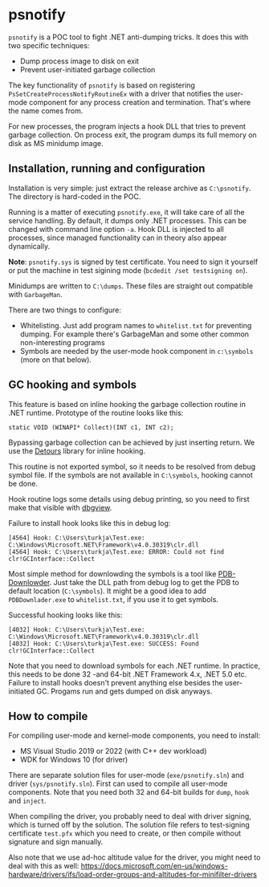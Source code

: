 # psnotify

`psnotify` is a POC tool to fight .NET anti-dumping tricks. It does this with two specific techniques:

- Dump process image to disk on exit
- Prevent user-initiated garbage collection

The key functionality of `psnotify` is based on registering `PsSetCreateProcessNotifyRoutineEx` with a driver that notifies the user-mode component for any process creation and termination. That's where the name comes from.

For new processes, the program injects a hook DLL that tries to prevent garbage collection. On process exit, the program dumps its full memory on disk as MS minidump image.


## Installation, running and configuration

Installation is very simple: just extract the release archive as `C:\psnotify`. The directory is hard-coded in the POC.

Running is a matter of executing `psnotify.exe`, it will take care of all the service handling. By default, it dumps only .NET processes. This can be changed with command line option `-a`. Hook DLL is injected to all processes, since managed functionality can in theory also appear dynamically.

**Note**: `psnotify.sys` is signed by test certificate. You need to sign it yourself or put the machine in test sigining mode (`bcdedit /set testsigning on`).

Minidumps are written to `C:\dumps`. These files are straight out compatible with `GarbageMan`.

There are two things to configure:
- Whitelisting. Just add program names to `whitelist.txt` for preventing dumping. For example there's GarbageMan and some other common non-interesting programs
- Symbols are needed by the user-mode hook component in `c:\symbols` (more on that below). 


## GC hooking and symbols

This feature is based on inline hooking the garbage collection routine in .NET runtime. Prototype of the routine looks like this:

```
static VOID (WINAPI* Collect)(INT c1, INT c2);
```

Bypassing garbage collection can be achieved by just inserting return. We use the [Detours](https://github.com/microsoft/Detours) library for inline hooking.

This routine is not exported symbol, so it needs to be resolved from debug symbol file. If the symbols are not available in `C:\symbols`, hooking cannot be done.

Hook routine logs some details using debug printing, so you need to first make that visible with [dbgview](https://docs.microsoft.com/en-us/sysinternals/downloads/debugview).

Failure to install hook looks like this in debug log:
```
[4564] Hook: C:\Users\turkja\Test.exe: C:\Windows\Microsoft.NET\Framework\v4.0.30319\clr.dll
[4564] Hook: C:\Users\turkja\Test.exe: ERROR: Could not find clr!GCInterface::Collect
```

Most simple method for downlowding the symbols is a tool like [PDB-Downlowder](https://github.com/rajkumar-rangaraj/PDB-Downloader). Just take the DLL path from debug log to get the PDB to default location (`C:\symbols`). It might be a good idea to add `PDBDownlader.exe` to `whitelist.txt`, if you use it to get symbols.

Successful hooking looks like this:
```
[4032] Hook: C:\Users\turkja\Test.exe: C:\Windows\Microsoft.NET\Framework\v4.0.30319\clr.dll
[4032] Hook: C:\Users\turkja\Test.exe: SUCCESS: Found clr!GCInterface::Collect
```

Note that you need to download symbols for each .NET runtime. In practice, this needs to be done 32 -and 64-bit .NET Framework 4.x, .NET 5.0 etc. Failure to install hooks doesn't prevent anything else besides the user-initiated GC. Progams run and gets dumped on disk anyways.


## How to compile

For compiling user-mode and kernel-mode components, you need to install:

- MS Visual Studio 2019 or 2022 (with C++ dev workload)
- WDK for Windows 10 (for driver)

There are separate solution files for user-mode (`exe/psnotify.sln`) and driver (`sys/psnotify.sln`). First can used to compile all user-mode components. Note that you need both 32 and 64-bit builds for `dump`, `hook` and `inject`.

When compiling the driver, you probably need to deal with driver signing, which is turned off by the solution. The solution file refers to test-signing certificate `test.pfx` which you need to create, or then compile without signature and sign manually.

Also note that we use ad-hoc altitude value for the driver, you might need to deal with this as well: https://docs.microsoft.com/en-us/windows-hardware/drivers/ifs/load-order-groups-and-altitudes-for-minifilter-drivers





